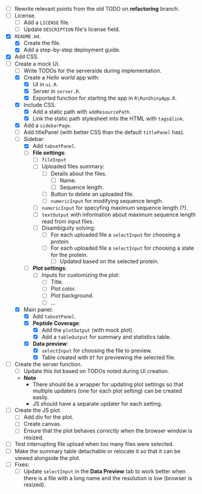  - [ ] Rewrite relevant points from the old TODO on **refactoring** branch.
 - [ ] License.
    - [ ] Add a `LICENSE` file.
    - [ ] Update `DESCRIPTION` file's license field.
 - [x] `README.md`.
    - [x] Create the file.
    - [x] Add a step-by-step deployment guide.
 - [x] Add CSS.
 - [ ] Create a mock UI.
    - [ ] Write TODOs for the serverside during implementation.
    - [x] Create a *Hello world* app with:
        - [x] UI in `ui.R`.
        - [x] Server in `server.R`.
        - [x] Exported function for starting the app in `R\RunShinyApp.R`.
    - [x] Include CSS.
        - [x] Add a static path with `addResourcePath`.
        - [x] Link the static path stylesheet into the HTML with `tags$link`.
    - [x] Add a `sidebarPage`.
    - [ ] Add titlePanel (with better CSS than the default `titlePanel` has).
    - [ ] Sidebar:
        - [x] Add `tabsetPanel`.
        - [ ] **File settings**:
            - [ ] `fileInput`
            - [ ] Uploaded files summary:
                - [ ] Details about the files.
                    - [ ] Name.
                    - [ ] Sequence length.
                - [ ] Button to delete an uploaded file.
                - [ ] `numericInput` for modifying sequence length.
            - [ ] `numericInput` for specyfing maximum sequence length (?).
            - [ ] `textOutput` with information about maximum sequence length read from input files.
            - [ ] Disambiguity solving:
                - [ ] For each uploaded file a `selectInput` for choosing a protein.
                - [ ] For each uploaded file a `selectInput` for choosing a state for the protein.
                    - [ ] Updated based on the selected protein.
        - [ ] **Plot settings**:
            - [ ] Inputs for customizing the plot:
                - [ ] Title.
                - [ ] Plot color.
                - [ ] Plot background.
                - [ ] ...
    - [x] Main panel:
        - [x] Add `tabsetPanel`.
        - [x] **Peptide Coverage**:
            - [x] Add the `plotOutput` (with mock plot).
            - [x] Add a `tableOutput` for summary and statistics table.
        - [x] **Data preview**:
            - [x] `selectInput` for choosing the file to preview.
            - [x] Table created with `DT` for previewing the selected file.
 - [ ] Create the server function.
    - [ ] Update this list based on TODOs noted during UI creation.
    - **Note**
        - There should be a wrapper for updating plot settings so that multiple updaters (one for each plot setting) can be created easily. 
        - JS should have a separate updater for each setting.
 - [ ] Create the JS plot.
    - [ ] Add div for the plot.
    - [ ] Create canvas.
    - [ ] Ensure that the plot behaves *correctly* when the browser window is resized.
 - [ ] Test interrupting file upload when too many files were selected.
 - [ ] Make the summary table detachable or relocate it so that it can be viewed alongside the plot.
 - [ ] Fixes:
    - [ ] Update `selectInput` in the **Data Preview** tab to work better when there is a file with a long name and the resolution is low (browser is resized).
